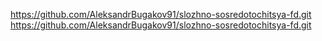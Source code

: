 https://github.com/AleksandrBugakov91/slozhno-sosredotochitsya-fd.git
https://github.com/AleksandrBugakov91/slozhno-sosredotochitsya-fd.git